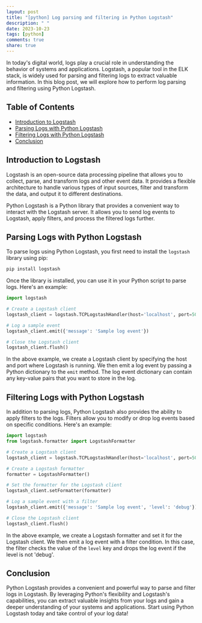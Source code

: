 ```yaml
---
layout: post
title: "[python] Log parsing and filtering in Python Logstash"
description: " "
date: 2023-10-23
tags: [python]
comments: true
share: true
---
```


In today's digital world, logs play a crucial role in understanding the behavior of systems and applications. Logstash, a popular tool in the ELK stack, is widely used for parsing and filtering logs to extract valuable information. In this blog post, we will explore how to perform log parsing and filtering using Python Logstash.

## Table of Contents

- [Introduction to Logstash](#introduction-to-logstash)
- [Parsing Logs with Python Logstash](#parsing-logs-with-python-logstash)
- [Filtering Logs with Python Logstash](#filtering-logs-with-python-logstash)
- [Conclusion](#conclusion)

## Introduction to Logstash

Logstash is an open-source data processing pipeline that allows you to collect, parse, and transform logs and other event data. It provides a flexible architecture to handle various types of input sources, filter and transform the data, and output it to different destinations.

Python Logstash is a Python library that provides a convenient way to interact with the Logstash server. It allows you to send log events to Logstash, apply filters, and process the filtered logs further.

## Parsing Logs with Python Logstash

To parse logs using Python Logstash, you first need to install the `logstash` library using pip:

```bash
pip install logstash
```

Once the library is installed, you can use it in your Python script to parse logs. Here's an example:

```python
import logstash

# Create a Logstash client
logstash_client = logstash.TCPLogstashHandler(host='localhost', port=5000)

# Log a sample event
logstash_client.emit({'message': 'Sample log event'})

# Close the Logstash client
logstash_client.flush()

```

In the above example, we create a Logstash client by specifying the host and port where Logstash is running. We then emit a log event by passing a Python dictionary to the `emit` method. The log event dictionary can contain any key-value pairs that you want to store in the log.

## Filtering Logs with Python Logstash

In addition to parsing logs, Python Logstash also provides the ability to apply filters to the logs. Filters allow you to modify or drop log events based on specific conditions. Here's an example:

```python
import logstash
from logstash.formatter import LogstashFormatter

# Create a Logstash client
logstash_client = logstash.TCPLogstashHandler(host='localhost', port=5000)

# Create a Logstash formatter
formatter = LogstashFormatter()

# Set the formatter for the Logstash client
logstash_client.setFormatter(formatter)

# Log a sample event with a filter
logstash_client.emit({'message': 'Sample log event', 'level': 'debug'})

# Close the Logstash client
logstash_client.flush()
```

In the above example, we create a Logstash formatter and set it for the Logstash client. We then emit a log event with a filter condition. In this case, the filter checks the value of the `level` key and drops the log event if the level is not 'debug'.

## Conclusion

Python Logstash provides a convenient and powerful way to parse and filter logs in Logstash. By leveraging Python's flexibility and Logstash's capabilities, you can extract valuable insights from your logs and gain a deeper understanding of your systems and applications. Start using Python Logstash today and take control of your log data!